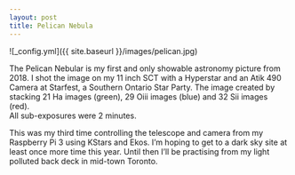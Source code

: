 ```yaml
---
layout: post
title: Pelican Nebula
---
```


![_config.yml]({{ site.baseurl }}/images/pelican.jpg)

The Pelican Nebular is my first and only showable astronomy picture from 2018.
I shot the image on my 11 inch SCT with a Hyperstar and an Atik 490 Camera 
at Starfest, a Southern Ontario Star Party. The image created by stacking 
21 Ha images (green), 29 Oiii images (blue) and 32 Sii images (red).  
All sub-exposures were 2 minutes.

This was my third time controlling the telescope and camera from my 
Raspberry Pi 3 using KStars and Ekos.  I’m hoping to get to a dark sky 
site at least once more time this year.  Until then I’ll be practising 
from my light polluted back deck in mid-town Toronto.

